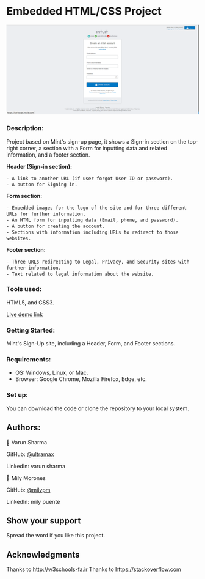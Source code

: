 # Embedded HTML/CSS Project

![screenshot](images/HTML-form-2nd-project.png)

### **Description:** 

Project based on Mint's sign-up page, it shows a Sign-in section on the top-right corner, a section with a Form for inputting data and related information, and a footer section.
 
 **Header (Sign-in section):**
 
 	- A link to another URL (if user forgot User ID or password).
 	- A button for Signing in.
 	
 **Form section:**
 
 	- Embedded images for the logo of the site and for three different URLs for further information.
 	- An HTML form for inputting data (Email, phone, and password).
 	- A button for creating the account.
 	- Sections with information including URLs to redirect to those websites.
 	
 **Footer section:**
 
 	- Three URLs redirecting to Legal, Privacy, and Security sites with further information.
 	- Text related to legal information about the website.
 	
	
 ### **Tools used:**
 
 HTML5, and CSS3.
 
 
 
  [Live demo link](https://ultramax.github.io/HTML-Forms/)
 
 

 
 
### **Getting Started:**

Mint's Sign-Up site, including a Header, Form, and Footer sections.



 ### **Requirements:** 
 - OS: Windows, Linux, or Mac.
 - Browser: Google Chrome, Mozilla Firefox, Edge, etc.
 


### **Set up:**

You can download the code or clone the repository to your local system.



## **Authors:**

👤 Varun Sharma

GitHub: [@ultramax](https://github.com/ultramax)

LinkedIn: varun sharma

👤 Mily Morones

GitHub: [@milypm](https://github.com/milypm)

LinkedIn: mily puente

	
  
## **Show your support**

Spread the word if you like this project.

## **Acknowledgments**

Thanks to http://w3schools-fa.ir
Thanks to https://stackoverflow.com
